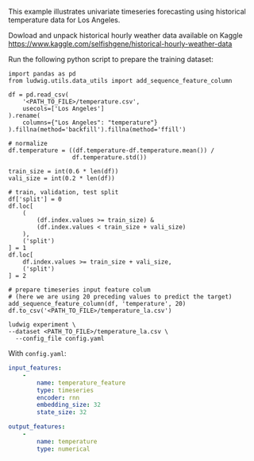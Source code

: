 This example illustrates univariate timeseries forecasting using historical temperature data for Los Angeles.

Dowload and unpack historical hourly weather data available on Kaggle
<https://www.kaggle.com/selfishgene/historical-hourly-weather-data>

Run the following python script to prepare the training dataset:

```
import pandas as pd
from ludwig.utils.data_utils import add_sequence_feature_column

df = pd.read_csv(
    '<PATH_TO_FILE>/temperature.csv',
    usecols=['Los Angeles']
).rename(
    columns={"Los Angeles": "temperature"}
).fillna(method='backfill').fillna(method='ffill')

# normalize
df.temperature = ((df.temperature-df.temperature.mean()) /
                  df.temperature.std())

train_size = int(0.6 * len(df))
vali_size = int(0.2 * len(df))

# train, validation, test split
df['split'] = 0
df.loc[
    (
        (df.index.values >= train_size) &
        (df.index.values < train_size + vali_size)
    ),
    ('split')
] = 1
df.loc[
    df.index.values >= train_size + vali_size,
    ('split')
] = 2

# prepare timeseries input feature colum
# (here we are using 20 preceding values to predict the target)
add_sequence_feature_column(df, 'temperature', 20)
df.to_csv('<PATH_TO_FILE>/temperature_la.csv')
```

```
ludwig experiment \
--dataset <PATH_TO_FILE>/temperature_la.csv \
  --config_file config.yaml
```

With `config.yaml`:

```yaml
input_features:
    -
        name: temperature_feature
        type: timeseries
        encoder: rnn
        embedding_size: 32
        state_size: 32

output_features:
    -
        name: temperature
        type: numerical
```
